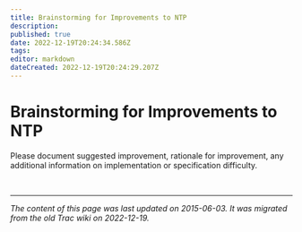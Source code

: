 ```yaml
---
title: Brainstorming for Improvements to NTP
description: 
published: true
date: 2022-12-19T20:24:34.586Z
tags: 
editor: markdown
dateCreated: 2022-12-19T20:24:29.207Z
---
```


# Brainstorming for Improvements to NTP
 Please document suggested improvement, rationale for improvement, any additional information on implementation or specification difficulty. 
 
 &nbsp;
&nbsp;
&nbsp;

---

*The content of this page was last updated on 2015-06-03. It was migrated from the old Trac wiki on 2022-12-19.*